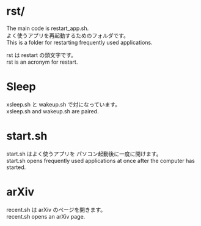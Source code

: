 # rst/

The main code is restart_app.sh.  
よく使うアプリを再起動するためのフォルダです。  
This is a folder for restarting frequently used applications.

rst は restart の頭文字です。  
rst is an acronym for restart.

# Sleep

xsleep.sh と wakeup.sh で対になっています。  
xsleep.sh and wakeup.sh are paired.

# start.sh

start.sh はよく使うアプリを パソコン起動後に一度に開けます。  
start.sh opens frequently used applications at once after the computer has started.


# arXiv

recent.sh は arXiv のページを開きます。  
recent.sh opens an arXiv page.


